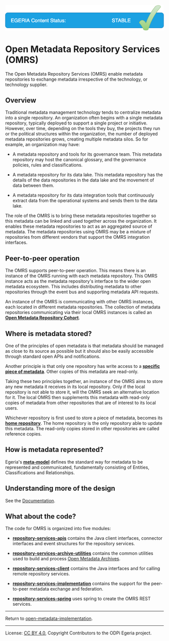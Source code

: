 <!-- SPDX-License-Identifier: CC-BY-4.0 -->
<!-- Copyright Contributors to the ODPi Egeria project. -->

![Released](../../images/egeria-content-status-released.png#pagewidth)

# Open Metadata Repository Services (OMRS)

The Open Metadata Repository Services (OMRS) enable metadata repositories to exchange metadata
irrespective of the technology, or technology supplier.

## Overview

Traditional metadata management technology tends to centralize metadata into a single repository.
An organization often begins with a single metadata repository, typically deployed to support a
single project or initiative.
However, over time, depending on the tools they buy, the projects they run or the political structures
within the organization, the number of deployed metadata repositories grows, creating multiple metadata silos.
So for example, an organization may have:

* A metadata repository and tools for its governance team.
This metadata repository may host the canonical glossary, and the governance policies, rules and classifications.

* A metadata repository for its data lake.
This metadata repository has the details of the data repositories in the data lake and the
movement of data between them.

* A metadata repository for its data integration tools that continuously extract data
from the operational systems and sends them to the data lake.

The role of the OMRS is to bring these metadata repositories together so this metadata can be linked
and used together across the organization.
It enables these metadata repositories to act as an aggregated source of metadata.
The metadata repositories using OMRS may be a mixture of repositories from different
vendors that support the OMRS integration interfaces.

## Peer-to-peer operation

The OMRS supports peer-to-peer operation.  This means there is an instance of the OMRS
running with each metadata repository.
This OMRS instance acts as the metadata repository's interface
to the wider open metadata ecosystem.  This includes distributing metadata to other
repositories through the event bus and supporting metadata API requests.

An instance of the OMRS is communicating with other OMRS instances, each located in different
metadata repositories.  The collection of metadata repositories communicating via
their local OMRS instances is called
an **[Open Metadata Repository Cohort](docs/open-metadata-repository-cohort.md)**.

## Where is metadata stored?

One of the principles of open metadata is that metadata should be managed
as close to its source as possible but it should also be easily accessible
through standard open APIs and notifications.

Another principle is that only one repository has write access to a **[specific piece of
metadata](docs/metadata-instances.md)**.  Other copies of this metadata are read-only.

Taking these two principles together, an instance of the OMRS aims to store any new metadata
it receives in its local repository.
Only if the local repository is not able to store it, will the OMRS seek an alternative
location for it.  The local OMRS then supplements this metadata with read-only copies of
metadata from other repositories that are of interest to its local users.

Whichever repository is first used to store a piece of metadata, becomes 
its **[home repository](docs/home-metadata-repositories.md)**.
The home repository is the only repository able to update this metadata.
The read-only copies stored in other repositories are called reference copies.

## How is metadata represented?

Egeria's **[meta-model](docs/metadata-meta-model.md)** defines the 
standard way for metadata to be represented and communicated, fundamentally
consisting of Entities, Classifications and Relationships.

## Understanding more of the design

See the [Documentation](https://egeria-project.org/services/omrs).

## What about the code?

The code for OMRS is organized into five modules:

* **[repository-services-apis](repository-services-apis)** contains the Java client interfaces,
connector interfaces and
event structures for the repository services.

* **[repository-services-archive-utilities](repository-services-archive-utilities)** contains the 
common utilities used to build and
process [Open Metadata Archives](../../open-metadata-resources/open-metadata-archives).

* **[repository-services-client](repository-services-client)** contains the Java interfaces and
for calling remote repository services.

* **[repository-services-implementation](repository-services-implementation)** contains the
support for the peer-to-peer metadata exchange and federation.

* **[repository-services-spring](repository-services-spring)** uses spring to create the OMRS REST services.

----

Return to [open-metadata-implementation](..).

----
License: [CC BY 4.0](https://creativecommons.org/licenses/by/4.0/),
Copyright Contributors to the ODPi Egeria project.
